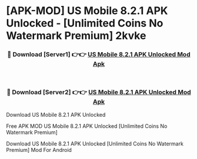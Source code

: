 # [APK-MOD] US Mobile 8.2.1 APK Unlocked - [Unlimited Coins No Watermark Premium] 2kvke



<div align="center">
<h3>🔴 Download [Server1] 👉👉 <a href="https://momento.my/?title=US_Mobile_8.2.1_APK_Unlocked">US Mobile 8.2.1 APK Unlocked Mod Apk</a></h3><br>

<h3>🔴 Download [Server2] 👉👉 <a href="https://momento.my/?title=US_Mobile_8.2.1_APK_Unlocked">US Mobile 8.2.1 APK Unlocked Mod Apk</a></h3>
</div>



Download US Mobile 8.2.1 APK Unlocked 

Free APK MOD US Mobile 8.2.1 APK Unlocked [Unlimited Coins No Watermark Premium]

Download US Mobile 8.2.1 APK Unlocked [Unlimited Coins No Watermark Premium] Mod For Android
